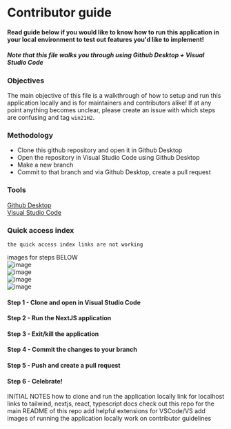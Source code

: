 # Contributor guide

#### Read guide below if you would like to know how to run this application in your local environment to test out features you'd like to implement!

##### Note that this file walks you through using Github Desktop + Visual Studio Code

### Objectives

The main objective of this file is a walkthrough of how to setup and run this application locally and is for maintainers and contributors alike! If at any point anything becomes unclear, please create an issue with which steps are confusing and tag `win21H2`.

### Methodology

  - Clone this github repository and open it in Github Desktop
  - Open the repository in Visual Studio Code using Github Desktop
  - Make a new branch
  - Commit to that branch and via Github Desktop, create a pull request

### Tools

<a href="https://desktop.github.com/" target="_blank">Github Desktop</a><br>
<a href="https://code.visualstudio.com/download" target="_blank">Visual Studio Code</a>

### Quick access index

`the quick access index links are not working`

images for steps BELOW<br>
![image](https://user-images.githubusercontent.com/92825997/183276666-7376fc2e-547a-43b6-9296-bc92873b0e26.png)<br>
![image](https://user-images.githubusercontent.com/92825997/183276677-4263f38a-4496-4cf3-810d-38cf5c78dfd9.png)<br>
![image](https://user-images.githubusercontent.com/92825997/183276696-90dc6901-5826-45fd-aefe-fe4bd008909d.png)<br>
![image](https://user-images.githubusercontent.com/92825997/183276716-f2f3eed9-43fd-47d2-bfb8-4e2c42afc5d2.png)<br>


#### Step 1 - Clone and open in Visual Studio Code

#### Step 2 - Run the NextJS application

#### Step 3 - Exit/kill the application

#### Step 4 - Commit the changes to your branch

#### Step 5 - Push and create a pull request

#### Step 6 - Celebrate!

INITIAL NOTES
how to clone and run the application locally
link for localhost
links to tailwind, nextjs, react, typescript docs
check out this repo for the main README of this repo
add helpful extensions for VSCode/VS
add images of running the application locally
work on contributor guidelines
